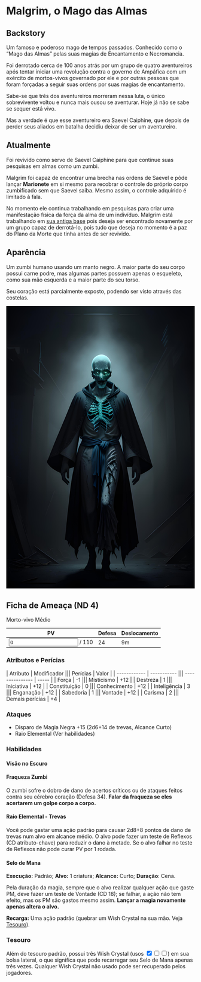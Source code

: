 # Malgrim, o Mago das Almas

## Backstory

Um famoso e poderoso mago de tempos passados. Conhecido como o “Mago das Almas” pelas suas magias de Encantamento e Necromancia.

Foi derrotado cerca de 100 anos atrás por um grupo de quatro aventureiros após tentar iniciar uma revolução contra o governo de Ampáfica com um exército de mortos-vivos governado por ele e por outras pessoas que foram forçadas a seguir suas ordens por suas magias de encantamento.

Sabe-se que três dos aventureiros morreram nessa luta, o único sobrevivente voltou e nunca mais ousou se aventurar. Hoje já não se sabe se sequer está vivo.

Mas a verdade é que esse aventureiro era Saevel Caiphine, que depois de perder seus aliados em batalha decidiu deixar de ser um aventureiro.

## Atualmente

Foi revivido como servo de Saevel Caiphine para que continue suas pesquisas em almas como um zumbi.

Malgrim foi capaz de encontrar uma brecha nas ordens de Saevel e pôde lançar **Marionete** em si mesmo para recobrar o controle do próprio corpo zumbificado sem que Saevel saiba. Mesmo assim, o controle adquirido é limitado à fala.

No momento ele continua trabalhando em pesquisas para criar uma manifestação física da força da alma de um indivíduo. Malgrim está trabalhando em [sua antiga base](../../../Lugares/Outros/Castelo%20do%20Malgrim.md) pois deseja ser encontrado novamente por um grupo capaz de derrotá-lo, pois tudo que deseja no momento é a paz do Plano da Morte que tinha antes de ser revivido.

## Aparência

Um zumbi humano usando um manto negro. A maior parte do seu corpo possui carne podre, mas algumas partes possuem apenas o esqueleto, como sua mão esquerda e a maior parte do seu torso.

Seu coração está parcialmente exposto, podendo ser visto através das costelas.

![Miniatura do Malgrim](../../../assets/images/malgrim-body.jpeg)

## Ficha de Ameaça (ND 4)

Morto-vivo Médio

| PV                                             | Defesa | Deslocamento |
| ---------------------------------------------- | ------ | ------------ |
| <input type="number" min="0" value="0"/> / 110 | 24     | 9m           |

### Atributos e Perícias

| Atributo     | Modificador ||| Perícias        | Valor |
| ------------ | ----------- ||| --------------- | ----- |
| Força        | -1          ||| Misticismo      | +12   |
| Destreza     | 1           ||| Iniciativa      | +12   |
| Constituição | 0           ||| Conhecimento    | +12   |
| Inteligência | 3           ||| Enganação       | +12   |
| Sabedoria    | 1           ||| Vontade         | +12   |
| Carisma      | 2           ||| Demais perícias | +4    |

### Ataques

- Disparo de Magia Negra +15 (2d6+14 de trevas, Alcance Curto)
- Raio Elemental (Ver habilidades)

### Habilidades

#### Visão no Escuro

#### Fraqueza Zumbi

O zumbi sofre o dobro de dano de acertos críticos ou de ataques feitos contra seu <s>cérebro</s> coração (Defesa 34). **Falar da fraqueza se eles acertarem um golpe corpo a corpo.**

#### Raio Elemental - Trevas

Você pode gastar uma ação padrão para causar 2d8+8 pontos de dano de trevas num alvo em  alcance médio. O alvo pode fazer um teste de Reflexos (CD atributo-chave) para reduzir o dano à metade. Se o alvo falhar no teste de Reflexos não pode curar PV por 1 rodada.

#### Selo de Mana

**Execução:** Padrão; **Alvo:** 1 criatura; **Alcance:** Curto; **Duração**: Cena.

Pela duração da magia, sempre que o alvo realizar qualquer ação que gaste PM, deve fazer um teste de Vontade (CD 18); se falhar, a ação não tem efeito, mas os PM são gastos mesmo assim. **Lançar a magia novamente apenas altera o alvo.**

**Recarga:** Uma ação padrão (quebrar um Wish Crystal na sua mão. Veja [Tesouro](#tesouro)).

### Tesouro

Além do tesouro padrão, possui três Wish Crystal (usos <input class="mr-1" type="checkbox" checked/><input class="mr-1" type="checkbox"/><input type="checkbox"/>) em sua bolsa lateral, o que significa que pode recarregar seu Selo de Mana apenas três vezes. Qualquer Wish Crystal não usado pode ser recuperado pelos jogadores.
